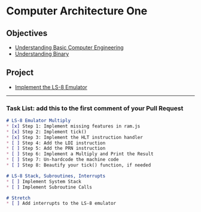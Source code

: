 # Computer Architecture One

## Objectives

* [Understanding Basic Computer Engineering](objectives/basic-comp-eng)
* [Understanding Binary](objectives/binary)

## Project

* [Implement the LS-8 Emulator](project/ls8)

***

### Task List: add this to the first comment of your Pull Request

```markdown
# LS-8 Emulator Multiply
* [x] Step 1: Implement missing features in ram.js
* [x] Step 2: Implement tick()
* [x] Step 3: Implement the HLT instruction handler
* [ ] Step 4: Add the LDI instruction
* [ ] Step 5: Add the PRN instruction
* [ ] Step 6: Implement a Multiply and Print the Result
* [ ] Step 7: Un-hardcode the machine code
* [ ] Step 8: Beautify your tick() function, if needed

# LS-8 Stack, Subroutines, Interrupts
* [ ] Implement System Stack
* [ ] Implement Subroutine Calls

# Stretch
* [ ] Add interrupts to the LS-8 emulator
```
